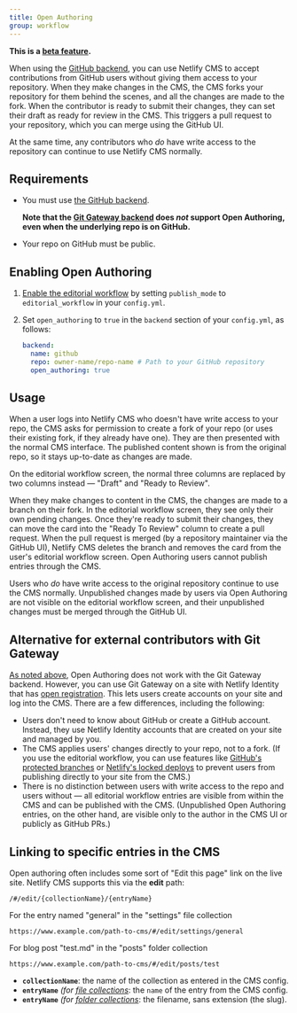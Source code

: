 ```yaml
---
title: Open Authoring
group: workflow
---
```


**This is a [beta feature](/docs/beta-features#open-authoring).**

When using the [GitHub backend](/docs/github-backend), you can use Netlify CMS to accept contributions from GitHub users without giving them access to your repository. When they make changes in the CMS, the CMS forks your repository for them behind the scenes, and all the changes are made to the fork. When the contributor is ready to submit their changes, they can set their draft as ready for review in the CMS. This triggers a pull request to your repository, which you can merge using the GitHub UI.

At the same time, any contributors who _do_ have write access to the repository can continue to use Netlify CMS normally.

## Requirements

- You must use [the GitHub backend](/docs/github-backend).

  **Note that the [Git Gateway backend](/docs/git-gateway-backend/#git-gateway-with-netlify-identity) does _not_ support Open Authoring, even when the underlying repo is on GitHub.**

- Your repo on GitHub must be public.

## Enabling Open Authoring

1. [Enable the editorial workflow](/docs/configuration-options/#publish-mode) by setting `publish_mode` to `editorial_workflow` in your `config.yml`.

2. Set `open_authoring` to `true` in the `backend` section of your `config.yml`, as follows:

    ```yaml
    backend:
      name: github
      repo: owner-name/repo-name # Path to your GitHub repository
      open_authoring: true
    ```

## Usage

When a user logs into Netlify CMS who doesn't have write access to your repo, the CMS asks for permission to create a fork of your repo (or uses their existing fork, if they already have one). They are then presented with the normal CMS interface. The published content shown is from the original repo, so it stays up-to-date as changes are made.

On the editorial workflow screen, the normal three columns are replaced by two columns instead — "Draft" and "Ready to Review".

When they make changes to content in the CMS, the changes are made to a branch on their fork. In the editorial workflow screen, they see only their own pending changes. Once they're ready to submit their changes, they can move the card into the "Ready To Review" column to create a pull request. When the pull request is merged (by a repository maintainer via the GitHub UI), Netlify CMS deletes the branch and removes the card from the user's editorial workflow screen. Open Authoring users cannot publish entries through the CMS.

Users who _do_ have write access to the original repository continue to use the CMS normally. Unpublished changes made by users via Open Authoring are not visible on the editorial workflow screen, and their unpublished changes must be merged through the GitHub UI.

## Alternative for external contributors with Git Gateway

[As noted above](#requirements), Open Authoring does not work with the Git Gateway backend. However, you can use Git Gateway on a site with Netlify Identity that has [open registration](https://www.netlify.com/docs/identity/#adding-identity-users). This lets users create accounts on your site and log into the CMS. There are a few differences, including the following:

- Users don't need to know about GitHub or create a GitHub account. Instead, they use Netlify Identity accounts that are created on your site and managed by you.
- The CMS applies users' changes directly to your repo, not to a fork. (If you use the editorial workflow, you can use features like [GitHub's protected branches](https://help.github.com/en/articles/about-protected-branches) or [Netlify's locked deploys](https://www.netlify.com/docs/locked-deploys/) to prevent users from publishing directly to your site from the CMS.)
- There is no distinction between users with write access to the repo and users without — all editorial workflow entries are visible from within the CMS and can be published with the CMS. (Unpublished Open Authoring entries, on the other hand, are visible only to the author in the CMS UI or publicly as GitHub PRs.)

## Linking to specific entries in the CMS
Open authoring often includes some sort of "Edit this page" link on the live site. Netlify CMS supports this via the **edit** path:

```
/#/edit/{collectionName}/{entryName}
```

For the entry named "general" in the "settings" file collection
```
https://www.example.com/path-to-cms/#/edit/settings/general
```

For blog post "test.md" in the "posts" folder collection
```
https://www.example.com/path-to-cms/#/edit/posts/test
```

- **`collectionName`**: the name of the collection as entered in the CMS config.
- **`entryName`** _(for [file collections](/docs/collection-types/#file-collections)_: the `name` of the entry from the CMS config.
- **`entryName`** _(for [folder collections](/docs/collection-types/#folder-collections)_: the filename, sans extension (the slug).
